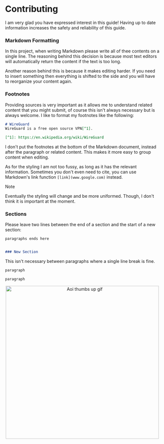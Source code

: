 # Contributing

I am very glad you have expressed interest in this guide! Having up to date information increases the safety and reliability of this guide.


### Markdown Formatting
In this project, when writing Markdown please write all of thee contents on a single line. The reasoning behind this decision is because most text editors will automatically return the content if the text is too long.

Another reason behind this is because it makes editing harder. If you need to insert something then everything is shifted to the side and you will have to reorganize your content again.


### Footnotes
Providing sources is very important as it allows me to understand related content that you might submit, of course this isn't always necessary but is always welcome. I like to format my footnotes like the following:

```markdown
# WireGuard
WireGuard is a free open source VPN[^1].

[^1]: https://en.wikipedia.org/wiki/WireGuard 
```

I don't put the footnotes at the bottom of the Markdown document, instead after the paragraph or related content. This makes it more easy to group content when editing.

As for the styling I am not too fussy, as long as it has the relevant information. Sometimes you don't even need to cite, you can use Markdown's link function `[link](www.google.com)` instead.

> [!NOTE]
> Eventually the styling will change and be more uniformed. Though, I don't think it is important at the moment. 


### Sections
Please leave two lines between the end of a section and the start of a new section:

```markdown
paragraphs ends here


### New Section 
```

This isn't necessary between paragraphs where a single line break is fine.

```markdown
paragraph

paragraph
```

<p align="center">
  <img height="500px" alt="Aoi thumbs up gif" src="https://media.tenor.com/ovPQKoHymgAAAAAd/aoi-inuyama-yuru-camp.gif" />
</p>